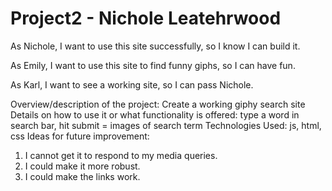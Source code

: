 # Project2 - Nichole Leatehrwood
As Nichole, I want to use this site successfully, so I know I can build it. 

As Emily, I want to use this site to find funny giphs, so I can have fun.

As Karl, I want to see a working site, so I can pass Nichole. 

Overview/description of the project: Create a working giphy search site
Details on how to use it or what functionality is offered: type a word in search bar, hit submit = images of search term
Technologies Used: js, html, css
Ideas for future improvement:  
1. I cannot get it to respond to my media queries.
2. I could make it more robust.
3. I could make the links work.
 
